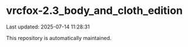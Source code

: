 # vrcfox-2.3_body_and_cloth_edition

Last updated: 2025-07-14 11:28:31

This repository is automatically maintained.
